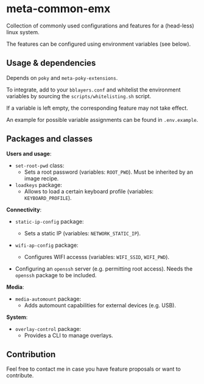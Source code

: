 # meta-common-emx

Collection of commonly used configurations and features for a (head-less) linux system.

The features can be configured using environment variables (see below).


## Usage & dependencies

Depends on `poky` and `meta-poky-extensions`. 

To integrate, add to your `bblayers.conf` and whitelist the environment variables
by sourcing the `scripts/whitelisting.sh` script.

If a variable is left empty, the corresponding feature may not take effect.

An example for possible variable assignments can be found in `.env.example`.


## Packages and classes

**Users and usage**:

- `set-root-pwd` class:
  - Sets a root password (variables: `ROOT_PWD`). Must be inherited by an image recipe.
- `loadkeys` package:
  - Allows to load a certain keyboard profile (variables: `KEYBOARD_PROFILE`).

**Connectivity**:

- `static-ip-config` package:
  - Sets a static IP (variables: `NETWORK_STATIC_IP`).
- `wifi-ap-config` package:
  - Configures WIFI accesss (variables: `WIFI_SSID`, `WIFI_PWD`).

- Configuring an `openssh` server (e.g. permitting root access).
  Needs the `openssh` package to be included.

**Media**:

- `media-automount` package:
  - Adds automount capabilities for external devices (e.g. USB).

**System**:

- `overlay-control` package:
  - Provides a CLI to manage overlays.

## Contribution

Feel free to contact me in case you have feature proposals or want to contribute.
